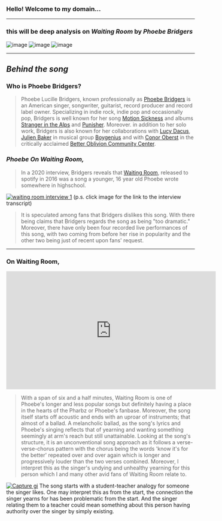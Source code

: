 ### Hello! Welcome to my domain...
---
### this will be deep analysis on *Waiting Room* by *Phoebe Bridgers*

![image](https://user-images.githubusercontent.com/118235613/202339878-c753704c-0cc8-47ba-ac6c-856ad03c8eb8.jpg)
![image](https://user-images.githubusercontent.com/118235613/202340992-b3e6529b-da2e-4333-8500-4fd180ac99d1.png)
![image](https://user-images.githubusercontent.com/118235613/202339087-69eef524-b0ca-4c28-8d38-9a2c19977032.png)

---
## *Behind the song*
### Who is Phoebe Bridgers?

> Phoebe Lucille Bridgers, known professionally as [Phoebe Bridgers](https://open.spotify.com/artist/1r1uxoy19fzMxunt3ONAkG?si=m6_vssViQmacKjp6FvXaAA) is an American singer, songwriter, guitarist, record producer and record label owner. Specializing in indie rock, indie pop and occasionally pop, Bridgers is well known for her song [Motion Sickness](https://open.spotify.com/track/5xo8RrjJ9CVNrtRg2S3B1R?si=985a084dcce148b0) and albums [Stranger in the Alps](https://open.spotify.com/album/0qWcLfCZ8wtcoOdX14oGNI?si=-b9r9tqeR1SAJXD26hkGFQ) and [Punisher](https://open.spotify.com/album/6Pp6qGEywDdofgFC1oFbSH?si=jN7DBY7KTXa6A0Mp72HQvA). Moreover. in addition to her solo work, Bridgers is also known for her collaborations with [Lucy Dacus](https://open.spotify.com/artist/07D1Bjaof0NFlU32KXiqUP?si=e9BZqNRfTMOCe3cCLgraag), [Julien Baker](https://open.spotify.com/artist/12zbUHbPHL5DGuJtiUfsip?si=8sWr2j6HTy2dCEB9C07KLA) in musical group [Boygenius](https://open.spotify.com/album/6RjlLIuDFC8Dw91yRAdPz9?si=67gAwv11TqWIjEVQYWhN0Q) and with [Conor Oberst](https://open.spotify.com/artist/2Z7gV3uEh1ckIaBzTUCE6R?si=scg-x3P3Sj6fd_PJbvNY_g) in the critically acclaimed [Better Oblivion Community Center](https://open.spotify.com/artist/3NBmfDV6Yh3hjuQUBVvYgO?si=8vWcGa0CQSuWSKP7aBnOCA).

### *Phoebe On Waiting Room,*

> In a 2020 interview, Bridgers reveals that [Waiting Room](https://open.spotify.com/track/04mAOoQNsXmDJlyupJwmkO?si=29bef054446b4f92), released to spotify in 2016 was a song a younger, 16 year old Phoebe wrote somewhere in highschool.

[![waiting room interview 1](https://user-images.githubusercontent.com/118235613/203202887-634f17aa-3e3f-4847-9240-c616313f0100.PNG)](https://www.npr.org/transcripts/938316518)
(p.s. click image for the link to the interview transcript)

> It is speculated among fans that Bridgers dislikes this song. With there being claims that Bridgers regards the song as being "too dramatic." Moreover, there have only been four recorded live performances of this song, with two coming from before her rise in popularity and the other two being just of recent upon fans' request.

---
### On Waiting Room,

<iframe width="560" height="315" src="https://www.youtube.com/embed/cgJLXrOtASc" title="YouTube video player" frameborder="0" allow="accelerometer; autoplay; clipboard-write; encrypted-media; gyroscope; picture-in-picture" allowfullscreen></iframe>

> With a span of six and a half minutes, Waiting Room is one of Phoebe's longer and less popular songs but definitely having a place in the hearts of the Pharbz or Phoebe's fanbase. Moreover, the song itself starts off acoustic and ends with an uproar of instruments; that almost of a ballad. A melancholic ballad, as the song's lyrics and Phoebe's singing reflects that of yearning and wanting something seemingly at arm's reach but still unattainable.
> Looking at the song's structure, it is an unconventional song approach as it follows a verse-verse-chorus pattern with the chorus being the words 'know it's for the better' repeated over and over again which is longer and progressively louder than the two verses combined. Moreover, I interpret this as the singer's undying and unhealthy yearning for this person which I and many other avid fans of Waiting Room relate to.

[![Capture gi](https://user-images.githubusercontent.com/118235613/203459736-cd7526cf-4814-4629-a57f-7a57e492c273.jpg)](https://genius.com/Phoebe-bridgers-waiting-room-lyrics)
The song starts with a student-teacher analogy for someone the singer likes. One may interpret this as from the start, the connection the singer yearns for has been problematic from the start. And the singer relating them to a teacher could mean something about this person having authority over the singer by simply existing.




